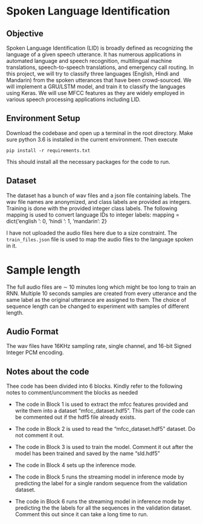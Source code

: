 # Spoken Language Identification

## Objective
Spoken Language Identification (LID) is broadly defined as recognizing the language of a given speech utterance. It has numerous applications in automated language and speech recognition, multilingual machine translations, speech-to-speech translations, and emergency call routing. In this project, we will try to classify three languages (English, Hindi and Mandarin) from the spoken utterances that have been crowd-sourced. We will implement a GRU/LSTM model, and train it to classify the languages using Keras. We will use MFCC features as they are widely employed in various speech processing applications including LID.

## Environment Setup
Download the codebase and open up a terminal in the root directory. Make sure python 3.6 is installed in the current environment. Then execute

    pip install -r requirements.txt

This should install all the necessary packages for the code to run.

## Dataset
The dataset has a bunch of wav files and a json file containing labels. The wav file names are anonymized, and class labels are provided as integers. Training is done with the provided integer class labels. The following mapping is used to convert language IDs to integer labels:
mapping = dict{’english ’: 0, ’hindi ’: 1, ’mandarin’: 2}

I have not uploaded the audio files here due to a size constraint. The `train_files.json` file is used to map the audio files to the language spoken in it.

# Sample length
The full audio files are ∼ 10 minutes long which might be too long to train an RNN. Multiple 10 seconds samples are created from every utterance and the same label as the original utterance are assigned to them. The choice of sequence length can be changed to experiment with samples of different length.

## Audio Format
The wav files have 16KHz sampling rate, single channel, and 16-bit Signed Integer PCM encoding.

## Notes about the code
Thee code has been divided into 6 blocks. Kindly refer to the following notes to comment/uncomment the blocks as needed

- The code in Block 1 is used to extract the mfcc features provided and write them into a dataset “mfcc_dataset.hdf5”. This part of the code can be commented out if the hdf5 file already exists.

- The code in Block 2 is used to read the “mfcc_dataset.hdf5” dataset. Do not comment it out.

- The code in Block 3 is used to train the model. Comment it out after the model has been trained and saved by the name “sld.hdf5”

- The code in Block 4 sets up the inference mode.

- The code in Block 5 runs the streaming model in inference mode by predicting the label for a single random sequence from the validation dataset.

- The code in Block 6 runs the streaming model in inference mode by predicting the the labels for all the sequences in the validation dataset. Comment this out since it can take a long time to run.
